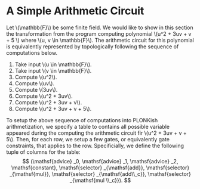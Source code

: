 # A Simple Arithmetic Circuit
Let \\(\mathbb{F}\\) be some finite field. We would like to show in this section the transformation from the program computing polynomial \\(u^2 + 3uv + v + 5 \\) where \\(u, v \in \mathbb{F}\\). The arithmetic circuit for this polynomial is equivalently represented by topologically following the sequence of computations below.
1. Take input \\(u \in \mathbb{F}\\).
2. Take input \\(v \in \mathbb{F}\\).
3. Compute \\(u^2\\).
4. Compute \\(uv\\).
5. Compute \\(3uv\\).
6. Compute \\(u^2 + 3uv\\).
7. Compute \\(u^2 + 3uv + v\\).
8. Compute \\(u^2 + 3uv + v + 5\\).

To setup the above sequence of computations into PLONKish arithmetization, we specify a table to contains all possible variable appeared during the computing the arithmetic circuit fir \\(u^2 + 3uv + v + 5\\). Then, for each row, we setup a few gates, or equivalently gate constraints, that applies to the row. Specificially, we define the following tuple of columns for the table:
$$
    (\mathsf{advice} _0, \mathsf{advice} _1, \mathsf{advice} _2, \mathsf{constant}, \mathsf{selector} _{\mathsf{add}}, \mathsf{selector} _{\mathsf{mul}}, \mathsf{selector} _{\mathsf{add\\_c}}, \mathsf{selector} _{\mathsf{mul \\_c}}).
$$